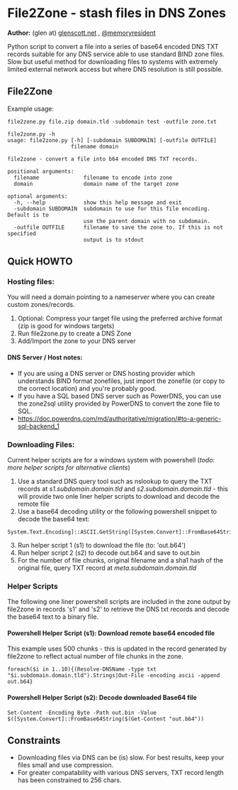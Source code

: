 # File2Zone - stash files in DNS Zones

**Author:** (glen at) [glenscott.net](https://www.glenscott.net) , [@memoryresident](https://twitter.com/memoryresident)

Python script to convert a file into a series of base64 encoded DNS TXT records suitable for any DNS service able to use standard BIND zone files. Slow but useful method for downloading files to systems with extremely limited external network access but where DNS resolution is still possible.

## File2Zone
Example usage:
```
file2zone.py file.zip domain.tld -subdomain test -outfile zone.txt
```
```
file2zone.py -h
usage: file2zone.py [-h] [-subdomain SUBDOMAIN] [-outfile OUTFILE]
                    filename domain

file2zone - convert a file into b64 encoded DNS TXT records.

positional arguments:
  filename              filename to encode into zone
  domain                domain name of the target zone

optional arguments:
  -h, --help            show this help message and exit
  -subdomain SUBDOMAIN  subdomain to use for this file encoding. Default is to
                        use the parent domain with no subdomain.
  -outfile OUTFILE      filename to save the zone to. If this is not specified
                        output is to stdout
```


## Quick HOWTO

### Hosting files:
You will need a domain pointing to a nameserver where you can create custom zones/records.

1. Optional: Compress your target file using the preferred archive format (zip is good for windows targets)
2. Run file2zone.py to create a DNS Zone
3. Add/Import the zone to your DNS server

#### DNS Server / Host notes:
* If you are using a DNS server or DNS hosting provider which understands BIND format zonefiles, just import the zonefile (or copy to the correct location) and you're probably good.
* If you have a SQL based DNS server such as PowerDNS, you can use the zone2sql utility provided by PowerDNS to convert the zone file to SQL.
 * https://doc.powerdns.com/md/authoritative/migration/#to-a-generic-sql-backend_1


### Downloading Files:

Current helper scripts are for a windows system with powershell (*todo: more helper scripts for alternative clients*)

1. Use a standard DNS query tool such as nslookup to query the TXT records at *s1.subdomain.domain.tld* and *s2.subdomain.domain.tld* - this will provide two onle liner helper scripts to download and decode the remote file
2. Use a base64 decoding utility or the following powershell snippet to decode the base64 text:
```
System.Text.Encoding]::ASCII.GetString([System.Convert]::FromBase64String("BASE64STRINGHERE"))
```
3. Run helper script 1 (s1) to download the file (to: 'out.b64')
4. Run helper script 2 (s2) to decode out.b64 and save to out.bin
5. For the number of file chunks, original filename and a sha1 hash of the original file, query TXT record at *meta.subdomain.domain.tld*

### Helper Scripts
The following one liner powershell scripts are included in the zone output by file2zone in records 's1' and 's2' to retrieve the DNS txt records and decode the base64 text to a binary file.

#### Powershell Helper Script (s1): Download remote base64 encoded file
This example uses 500 chunks - this is updated in the record generated by file2zone to reflect actual number of file chunks in the zone.
```
foreach($i in 1..10){(Resolve-DNSName -type txt "$i.subdomain.domain.tld").Strings|Out-File -encoding ascii -append out.b64}
```
#### Powershell Helper Script (s2): Decode downloaded Base64 file
```
Set-Content -Encoding Byte -Path out.bin -Value $([System.Convert]::FromBase64String($(Get-Content "out.b64"))
```

## Constraints
* Downloading files via DNS can be (is) slow.  For best results, keep your files small and use compression.
* For greater compatability with various DNS servers, TXT record length has been constrained to 256 chars.






